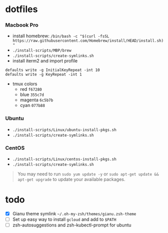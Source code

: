 # dotfiles

### Macbook Pro
- install homebrew: `/bin/bash -c "$(curl -fsSL https://raw.githubusercontent.com/Homebrew/install/HEAD/install.sh)"`
- `./install-scripts/MBP/brew`
- `./install-scripts/create-symlinks.sh`
- install iterm2 and import profile
```
defaults write -g InitialKeyRepeat -int 10
defaults write -g KeyRepeat -int 1
```
- tmux colors
  - red `f67280`
  - blue `355c7d`
  - magenta `6c5b7b`
  - cyan `077b88`

### Ubuntu
- `./install-scripts/Linux/ubuntu-install-pkgs.sh`
- `./install-scripts/create-symlinks.sh`

### CentOS
- `./install-scripts/Linux/centos-install-pkgs.sh`
- `./install-scripts/create-symlinks.sh`

> You may need to run `sudo yum update -y` or `sudo apt-get update && apt-get upgrade` to update your available packages.

# todo
- [x] Gianu theme symlink `~/.oh-my-zsh/themes/gianu.zsh-theme`
- [ ] Set up easy way to install `gcloud` and add to `$PATH`
- [ ] zsh-autosuggestions and zsh-kubectl-prompt for ubuntu
